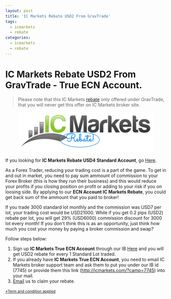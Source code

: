 ```yaml
---
layout: post
title: 'IC Markets Rebate USD2 From GravTrade'
tags:
  - icmarkets
  - rebate
categories:
  - icmarkets
  - rebate
---
```

# IC Markets Rebate USD2 From GravTrade - True ECN Account.
> Please note that this IC Markets [rebate](http://www.gravtrade.com/bonus-and-rebates/ "rebate") only offered under GravTrade, that you will never get this offer on IC Markets broker site.

<div align="center">
<img alt="IC Markets Rebate" src="/static/img/general-image/ic-markets-rebate.PNG" title="IC Markets Rebate">
</div>

If you looking for **IC Markets Rebate USD4 Standard Account**, go [Here](http://www.gravtrade.com/icmarkets/rebate/2016/10/04/ic-markets-rebate-standard-account.html "IC Markets Rebate USD4 Standard Account").

As a Forex Trader, reducing your trading cost is a part of the game. To get in and out in market, you need to pay sum ammount of commission to your Forex Broker (this is how they run their business) and this would reduce your profits if you closing position on profit or adding to your risk if you on loosing side. By applying to our **ECN Account IC Markets Rebate**, you could get back sum of the ammount that you paid to broker!

If you trade 3000 standard lot monthly and the commission was USD7 per lot, your trading cost would be USD21000. While if you get 0.2 pips (USD2) rebate per lot, you will get 29% (USD6000) commission discount for 3000 lot every month! If you don't think this is as an opportunity, just think how much you cost your money by paying a broker commission and swap?

Follow steps below:

1. Sign up **IC Markets True ECN Account** through our IB [Here](http://www.icmarkets.com/forex-trading/open-a-live-account/?camp=7746 "Here") and you will get USD2 rebate for every 1 Standard Lot traded.
2. If you already have **IC Markets True ECN Account**, you need to email IC Markets broker support team and ask them to put you under our IB id (7745) or provide them this link (http://icmarkets.com/?camp=7745) into your mail.
3. [Email](http://www.gravtrade.com/contact "Email") us to claim your rebate.

<small>[*Term and condition applied](http://www.gravtrade.com/term-and-condition/ "Term and condition applied")</small>
